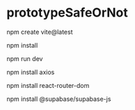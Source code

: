 # prototypeSafeOrNot



npm create vite@latest

npm install 

npm run dev

npm install axios

npm install react-router-dom

npm install @supabase/supabase-js